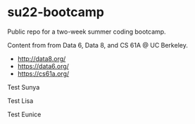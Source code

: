 # su22-bootcamp

Public repo for a two-week summer coding bootcamp.

Content from from Data 6, Data 8, and CS 61A @ UC Berkeley.

* http://data8.org/
* https://data6.org/
* https://cs61a.org/


Test Sunya

Test Lisa

Test Eunice

